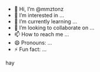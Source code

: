 - 👋 Hi, I’m @mmztonz
- 👀 I’m interested in ...
- 🌱 I’m currently learning ...
- 💞️ I’m looking to collaborate on ...
- 📫 How to reach me ...
- 😄 Pronouns: ...
- ⚡ Fun fact: ...

<!---
mmztonz/mmztonz is a ✨ special ✨ repository because its `README.md` (this file) appears on your GitHub profile.
You can click the Preview link to take a look at your changes.
--->hay

